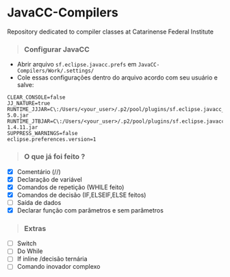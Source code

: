 
# JavaCC-Compilers

Repository dedicated to compiler classes at Catarinense Federal Institute

> ### Configurar JavaCC

 * Abrir arquivo `sf.eclipse.javacc.prefs`  em  `JavaCC-Compilers/Work/.settings/`
 * Cole essas configurações dentro do arquivo acordo com seu usuário e salve: 
```
CLEAR_CONSOLE=false
JJ_NATURE=true
RUNTIME_JJJAR=C\:/Users/<your_user>/.p2/pool/plugins/sf.eclipse.javacc_1.5.33/jars/javacc-5.0.jar
RUNTIME_JTBJAR=C\:/Users/<your_user>/.p2/pool/plugins/sf.eclipse.javacc_1.5.33/jars/jtb-1.4.11.jar
SUPPRESS_WARNINGS=false
eclipse.preferences.version=1
```

> ### O que já foi feito ?

 - [x] Comentário (//)
 - [x] Declaração de variável
 - [x] Comandos de repetição (WHILE feito)
 - [x] Comandos de decisão (IF,ELSEIF,ELSE feitos)
 - [ ] Saída de dados 
 - [x] Declarar função com parâmetros e sem parâmetros

> ### Extras

 - [ ] Switch
 - [ ] Do While
 - [ ] If inline /decisão ternária
 - [ ] Comando inovador complexo
